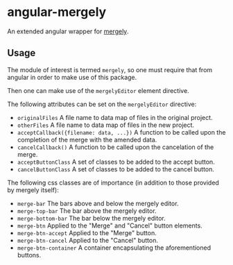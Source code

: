 angular-mergely
===============

An extended angular wrapper for [mergely](https://github.com/wickedest/Mergely).

Usage
-----

The module of interest is termed `mergely`, so one must require that from
angular in order to make use of this package.

Then one can make use of the `mergelyEditor` element directive.

The following attributes can be set on the `mergelyEditor` directive:

  * `originalFiles`
    A file name to data map of files in the original project.
  * `otherFiles`
    A file name to data map of files in the new project.
  * `acceptCallback({filename: data, ...})`
    A function to be called upon the completion of the merge with the amended data.
  * `cancelCallback()`
    A function to be called upon the cancelation of the merge.
  * `acceptButtonClass`
    A set of classes to be added to the accept button.
  * `cancelButtonClass`
    A set of classes to be added to the cancel button.

The following css classes are of importance (in addition to those provided by
mergely itself):

  * `merge-bar`
    The bars above and below the mergely editor.
  * `merge-top-bar`
    The bar above the mergely editor.
  * `merge-bottom-bar`
    The bar below the mergely editor.
  * `merge-btn`
    Applied to the "Merge" and "Cancel" button elements.
  * `merge-btn-accept`
    Applied to the "Merge" button.
  * `merge-btn-cancel`
    Applied to the "Cancel" button.
  * `merge-btn-container`
    A container encapsulating the aforementioned buttons.
